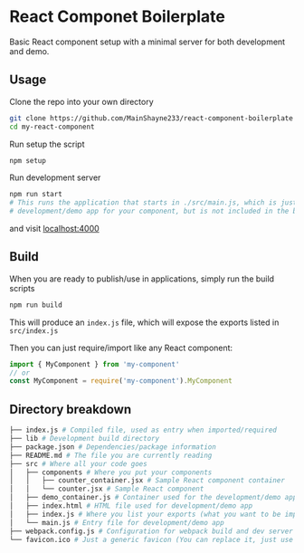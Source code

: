 # React Componet Boilerplate

Basic React component setup with a minimal server for both development and demo.



## Usage

Clone the repo into your own directory

```bash
git clone https://github.com/MainShayne233/react-component-boilerplate my-react-component
cd my-react-component
```

Run setup the script

```bash
npm setup
```

Run development server
```bash
npm run start
# This runs the application that starts in ./src/main.js, which is just the
# development/demo app for your component, but is not included in the build.
```

and visit [localhost:4000](http://localhost:4000)

## Build

When you are ready to publish/use in applications, simply run the build scripts
```bash
npm run build
```

This will produce an `index.js` file, which will expose the exports
listed in `src/index.js`

Then you can just require/import like any React component:

```javascript
import { MyComponent } from 'my-component'
// or
const MyComponent = require('my-component').MyComponent
```

## Directory breakdown
```bash
├── index.js # Compiled file, used as entry when imported/required
├── lib # Development build directory
├── package.json # Dependencies/package information
├── README.md # The file you are currently reading
├── src # Where all your code goes
│   ├── components # Where you put your components
│   │   ├── counter_container.jsx # Sample React component container
│   │   └── counter.jsx # Sample React component
│   ├── demo_container.js # Container used for the development/demo app
│   ├── index.html # HTML file used for development/demo app
│   ├── index.js # Where you list your exports (what you want to be import into other apps)
│   └── main.js # Entry file for development/demo app
├── webpack.config.js # Configuration for webpack build and dev server
└── favicon.ico # Just a generic favicon (You can replace it, just use the same file name)
```
